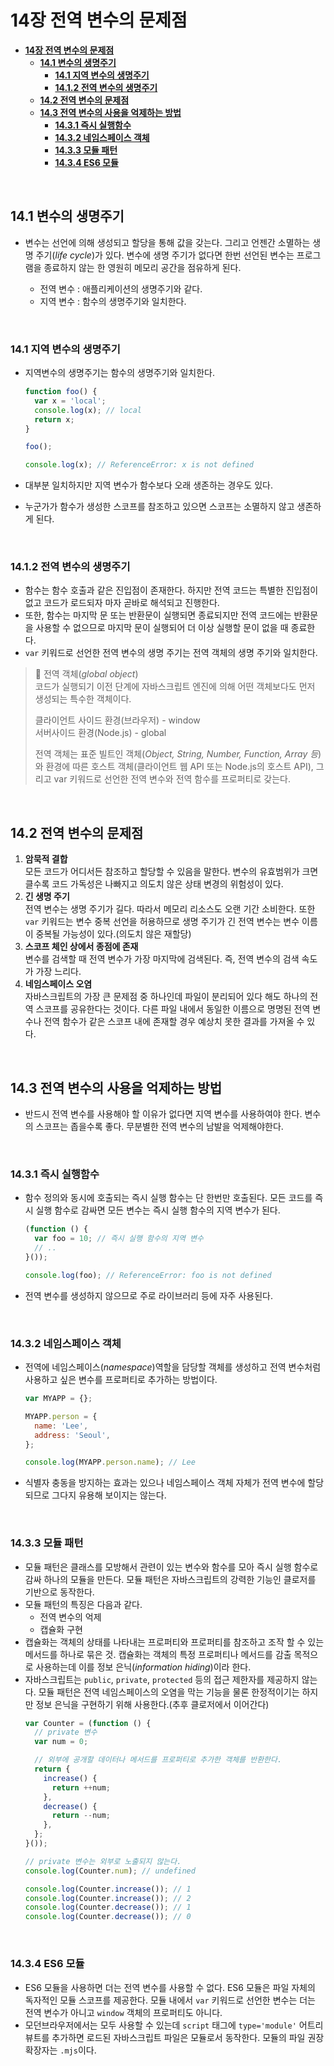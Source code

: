 # **14장 전역 변수의 문제점**

- [**14장 전역 변수의 문제점**](#14장-전역-변수의-문제점)
  - [**14.1 변수의 생명주기**](#141-변수의-생명주기)
    - [**14.1 지역 변수의 생명주기**](#141-지역-변수의-생명주기)
    - [**14.1.2 전역 변수의 생명주기**](#1412-전역-변수의-생명주기)
  - [**14.2 전역 변수의 문제점**](#142-전역-변수의-문제점)
  - [**14.3 전역 변수의 사용을 억제하는 방법**](#143-전역-변수의-사용을-억제하는-방법)
    - [**14.3.1 즉시 실행함수**](#1431-즉시-실행함수)
    - [**14.3.2 네임스페이스 객체**](#1432-네임스페이스-객체)
    - [**14.3.3 모듈 패턴**](#1433-모듈-패턴)
    - [**14.3.4 ES6 모듈**](#1434-es6-모듈)

<br>

## **14.1 변수의 생명주기**

- 변수는 선언에 의해 생성되고 할당을 통해 값을 갖는다. 그리고 언젠간 소멸하는 생명 주기(_life cycle_)가 있다. 변수에 생명 주기가 없다면 한번 선언된 변수는 프로그램을 종료하지 않는 한 영원히 메모리 공간을 점유하게 된다.

  - 전역 변수 : 애플리케이션의 생명주기와 같다.
  - 지역 변수 : 함수의 생명주기와 일치한다.

<br>

### **14.1 지역 변수의 생명주기**

- 지역변수의 생명주기는 함수의 생명주기와 일치한다.

  ```javascript
  function foo() {
    var x = 'local';
    console.log(x); // local
    return x;
  }

  foo();

  console.log(x); // ReferenceError: x is not defined
  ```

- 대부분 일치하지만 지역 변수가 함수보다 오래 생존하는 경우도 있다.
- 누군가가 함수가 생성한 스코프를 참조하고 있으면 스코프는 소멸하지 않고 생존하게 된다.

<br>

### **14.1.2 전역 변수의 생명주기**

- 함수는 함수 호출과 같은 진입점이 존재한다. 하지만 전역 코드는 특별한 진입점이 없고 코드가 로드되자 마자 곧바로 해석되고 진행한다.
- 또한, 함수는 마지막 문 또는 반환문이 실행되면 종료되지만 전역 코드에는 반환문을 사용할 수 없으므로 마지막 문이 실행되어 더 이상 실행할 문이 없을 때 종료한다.
- `var` 키워드로 선언한 전역 변수의 생명 주기는 전역 객체의 생명 주기와 일치한다.

> 📄 전역 객체(_global object_)  
> 코드가 실행되기 이전 단계에 자바스크립트 엔진에 의해 어떤 객체보다도 먼저 생성되는 특수한 객체이다.
>
> 클라이언트 사이드 환경(브라우저) - window  
> 서버사이드 환경(Node.js) - global
>
> 전역 객체는 표준 빌트인 객체(_Object, String, Number, Function, Array 등_)와 환경에 따른 호스트 객체(클라이언트 웹 API 또는 Node.js의 호스트 API), 그리고 var 키워드로 선언한 전역 변수와 전역 함수를 프로퍼티로 갖는다.

<br>

## **14.2 전역 변수의 문제점**

1. **암묵적 결합**  
   모든 코드가 어디서든 참조하고 할당할 수 있음을 말한다. 변수의 유효범위가 크면 클수록 코드 가독성은 나빠지고 의도치 않은 상태 변경의 위험성이 있다.
2. **긴 생명 주기**  
   전역 변수는 생명 주기가 길다. 따라서 메모리 리소스도 오랜 기간 소비한다. 또한 `var` 키워드는 변수 중복 선언을 허용하므로 생명 주기가 긴 전역 변수는 변수 이름이 중복될 가능성이 있다.(의도치 않은 재할당)
3. **스코프 체인 상에서 종점에 존재**  
   변수를 검색할 때 전역 변수가 가장 마지막에 검색된다. 즉, 전역 변수의 검색 속도가 가장 느리다.
4. **네임스페이스 오염**  
   자바스크립트의 가장 큰 문제점 중 하나인데 파일이 분리되어 있다 해도 하나의 전역 스코프를 공유한다는 것이다. 다른 파일 내에서 동일한 이름으로 명명된 전역 변수나 전역 함수가 같은 스코프 내에 존재할 경우 예상치 못한 결과를 가져올 수 있다.

<br>

## **14.3 전역 변수의 사용을 억제하는 방법**

- 반드시 전역 변수를 사용해야 할 이유가 없다면 지역 변수를 사용하여야 한다. 변수의 스코프는 좁을수록 좋다. 무분별한 전역 변수의 남발을 억제해야한다.

<br>

### **14.3.1 즉시 실행함수**

- 함수 정의와 동시에 호출되는 즉시 실행 함수는 단 한번만 호출된다. 모든 코드를 즉시 실행 함수로 감싸면 모든 변수는 즉시 실행 함수의 지역 변수가 된다.
  <!-- prettier-ignore -->
  ```javascript
  (function () {
    var foo = 10; // 즉시 실행 함수의 지역 변수
    // ..
  }());

  console.log(foo); // ReferenceError: foo is not defined
  ```

- 전역 변수를 생성하지 않으므로 주로 라이브러리 등에 자주 사용된다.

<br>

### **14.3.2 네임스페이스 객체**

- 전역에 네임스페이스(_namespace_)역할을 담당할 객체를 생성하고 전역 변수처럼 사용하고 싶은 변수를 프로퍼티로 추가하는 방법이다.

  ```javascript
  var MYAPP = {};

  MYAPP.person = {
    name: 'Lee',
    address: 'Seoul',
  };

  console.log(MYAPP.person.name); // Lee
  ```

- 식별자 충동을 방지하는 효과는 있으나 네임스페이스 객체 자체가 전역 변수에 할당되므로 그다지 유용해 보이지는 않는다.

<br>

### **14.3.3 모듈 패턴**

- 모듈 패턴은 클래스를 모방해서 관련이 있는 변수와 함수를 모아 즉시 실행 함수로 감싸 하나의 모듈을 만든다. 모듈 패턴은 자바스크립트의 강력한 기능인 클로저를 기반으로 동작한다.
- 모듈 패턴의 특징은 다음과 같다.
  - 전역 변수의 억제
  - 캡슐화 구현
- 캡슐화는 객체의 상태를 나타내는 프로퍼티와 프로퍼티를 참조하고 조작 할 수 있는 메서드를 하나로 묶은 것. 캡슐화는 객체의 특정 프로퍼티나 메서드를 감출 목적으로 사용하는데 이를 정보 은닉(_information hiding_)이라 한다.
- 자바스크립트는 `public`, `private`, `protected` 등의 접근 제한자를 제공하지 않는다. 모듈 패턴은 전역 네임스페이스의 오염을 막는 기능을 물론 한정적이기는 하지만 정보 은닉을 구현하기 위해 사용한다.(추후 클로저에서 이어간다)
  <!-- prettier-ignore -->
  ```javascript
  var Counter = (function () {
    // private 변수
    var num = 0;

    // 외부에 공개할 데이터나 메서드를 프로퍼티로 추가한 객체를 반환한다.
    return {
      increase() {
        return ++num;
      },
      decrease() {
        return --num;
      },
    };
  }());

  // private 변수는 외부로 노출되지 않는다.
  console.log(Counter.num); // undefined

  console.log(Counter.increase()); // 1
  console.log(Counter.increase()); // 2
  console.log(Counter.decrease()); // 1
  console.log(Counter.decrease()); // 0

  ```

<br>

### **14.3.4 ES6 모듈**

- ES6 모듈을 사용하면 더는 전역 변수를 사용할 수 없다. ES6 모듈은 파일 자체의 독자적인 모듈 스코프를 제공한다. 모듈 내에서 `var` 키워드로 선언한 변수는 더는 전역 변수가 아니고 `window` 객체의 프로퍼티도 아니다.
- 모던브라우저에서는 모두 사용할 수 있는데 `script` 태그에 `type='module'` 어트리뷰트를 추가하면 로드된 자바스크립트 파일은 모듈로서 동작한다. 모듈의 파일 권장 확장자는 `.mjs`이다.
